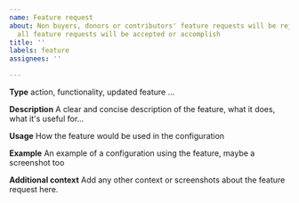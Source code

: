 ```yaml
---
name: Feature request
about: Non buyers, donors or contributors' feature requests will be rejected. Not
  all feature requests will be accepted or accomplish
title: ''
labels: feature
assignees: ''

---
```


**Type**
action, functionality, updated feature ...

**Description**
A clear and concise description of the feature, what it does, what it's useful for...

**Usage**
How the feature would be used in the configuration

**Example**
An example of a configuration using the feature, maybe a screenshot too

**Additional context**
Add any other context or screenshots about the feature request here.
